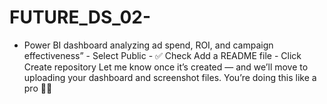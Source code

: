 # FUTURE_DS_02-
- Power BI dashboard analyzing ad spend, ROI, and campaign effectiveness” - Select Public - ✅ Check Add a README file - Click Create repository Let me know once it’s created — and we’ll move to uploading your dashboard and screenshot files. You’re doing this like a pro 💼🔥
